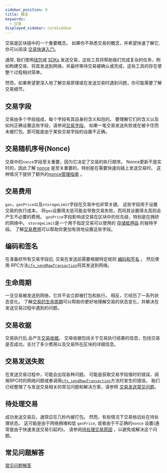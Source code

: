 ```yaml
---
sidebar_position: 0
title: 概览
keywords:
  - 交易
displayed_sidebar: coreSidebar
---
```


交易是区块链中的一个重要概念。 如果你不熟悉交易的概念，并希望快速了解它,你可以阅读 [交易快速入门](../../zh-CN/docs/general/conflux-basics/transactions.md)。

通常, 我们使用[钱包](../../../general/conflux-basics/wallets.md)或 [SDKs](../../build/sdks-and-tools/sdks.md) 发送交易，这些工具将帮助我们完成复杂的任务，例如构建交易、将其发送到网络，并最终等待交易被确认或完成，这些工具的存在使整个过程相对简单。

然而，如果希望更深入地了解交易原理或在发送交易时遇到问题，你可能需要了解交易细节。

## 交易字段

交易由多个字段组成，每个字段有其自身的含义和目的。 要理解它们的含义以及如何正确设置这些字段，请参阅[交易字段](./tx-fields.md)。 如果一笔交易发送失败或在被卡住而未被打包，那可能是由于某些交易字段的设置不正确。

## 交易随机序号(Nonce)

交易中的`nonce`字段至关重要，因为它决定了交易的执行顺序。 Nonce更新不是实时的，因此了解 [nonce](./nonce.md) 是至关重要的，特别是在需要快速向链上发送交易时。 这种情况下提供了额外的[nonce管理指南](./nonce.md) 。

## 交易费用

`gas`，`gasPrice`以及`storageLimit`字段在交易中也非常关键。 这些字段用于设置交易的执行成本。 将`gas`设置得太低可能会导致交易失败，而将其设置得太高则会产生不必要的费用。 `gasPrice`字段影响该交易在区块中的优先级，特别是在拥挤的网络中。 `storageLimit`是一个用于指定交易可以使用的 [存储抵押品](../storage.md) 的独特字段。 了解[交易费用](./transaction-fee.md)可以帮助你更加有效地设置这些字段。

## 编码和签名

在准备好所有交易字段后, 交易在发送前需要根据特定规则 [编码和签名](./encoding-signning.md) 。 然后使用 RPC方法[`cfx_sendRawTransaction`](/docs/core/build/json-rpc/cfx-namespace#cfx_sendrawtransaction)将其发送到网络。

## 生命周期

一旦交易被发送到网络，它并不会立即被打包和执行。 相反，它经历了一系列状态变化。 了解[交易的生命周期](./lifecycle.md)可以帮助你更好地理解交易的状态变化，并解决在发送交易过程中遇到的问题。

## 交易收据

交易执行后,会产生[交易收据](./receipt.md)。 交易收据包括关于交易执行结果的信息，包括交易是否成功，支付了多少费用以及交易所在区块的详细信息。

## 交易发送失败

在发送交易过程中，可能会出现各种问题。 可能是获取交易字段值时的错误，调用RPC时的网络问题或者调用[`cfx_sendRawTransaction`](/docs/core/build/json-rpc/cfx-namespace#cfx_sendrawtransaction)方法时发生的错误。 我们已经整理了与发送交易相关的常见问题和解决方案，请参照 [交易发送常见问题](./send-tx-error.md)。

## 待处理交易

成功发送交易后，通常应在几秒内被打包。 然而，有些情况下交易依旧处在待处理状态。 这可能是由于网络拥堵和低 `gasPrice`, 或者由于不正确的`nonce` 设置(通常是由于快速发送交易引起的)。 请参阅[待处理交易原因](./why-transaction-is-pending.md) ，以避免或解决这个问题。

## 常见问题解答

[常见问题解答](./faqs.md)
